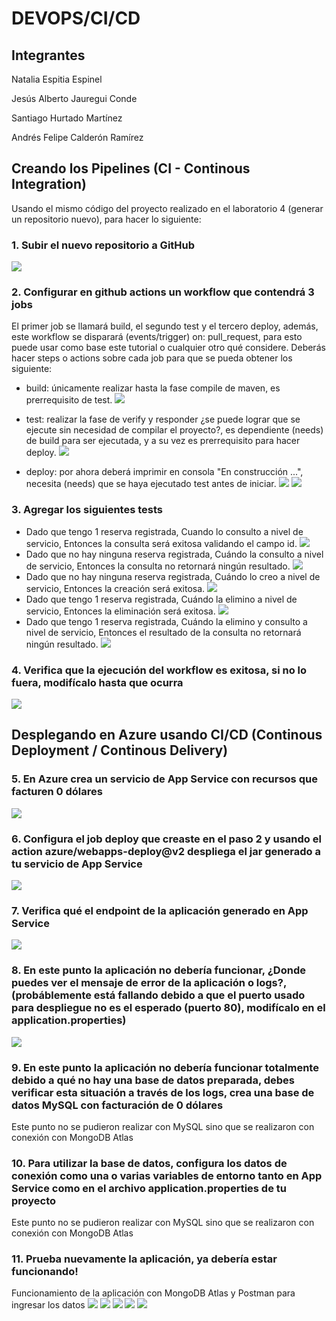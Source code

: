 # DEVOPS/CI/CD

## Integrantes
Natalia Espitia Espinel

Jesús Alberto Jauregui Conde

Santiago Hurtado Martínez

Andrés Felipe Calderón Ramírez

## Creando los Pipelines (CI - Continous Integration)

Usando el mismo código del proyecto realizado en el laboratorio 4 (generar un repositorio nuevo), para hacer lo siguiente:

### 1. Subir el nuevo repositorio a GitHub

![](/assets/1.png)

### 2. Configurar en github actions un workflow que contendrá 3 jobs

El primer job se llamará build, el segundo test y el tercero deploy, además, este workflow se disparará (events/trigger) on: pull_request, para esto puede usar como base este tutorial o cualquier otro qué considere. Deberás hacer steps o actions sobre cada job para que se pueda obtener los siguiente:

- build: únicamente realizar hasta la fase compile de maven, es prerrequisito de test.
![](/assets/2.png)

- test: realizar la fase de verify y responder ¿se puede lograr que se ejecute sin necesidad de compilar el proyecto?, es dependiente (needs) de build para ser ejecutada, y a su vez es prerrequisito para hacer deploy.
![](/assets/3.png)

- deploy: por ahora deberá imprimir en consola "En construcción ...", necesita (needs) que se haya ejecutado test antes de iniciar.
![](/assets/4.png)
![](/assets/5.png)

### 3. Agregar los siguientes tests
- Dado que tengo 1 reserva registrada, Cuando lo consulto a nivel de servicio, Entonces la consulta será exitosa validando el campo id.
![](/assets/8.png)
- Dado que no hay ninguna reserva registrada, Cuándo la consulto a nivel de servicio, Entonces la consulta no retornará ningún resultado.
![](/assets/9.png)
- Dado que no hay ninguna reserva registrada, Cuándo lo creo a nivel de servicio, Entonces la creación será exitosa.
![](/assets/10.png)
- Dado que tengo 1 reserva registrada, Cuándo la elimino a nivel de servicio, Entonces la eliminación será exitosa.
![](/assets/11.png)
- Dado que tengo 1 reserva registrada, Cuándo la elimino y consulto a nivel de servicio, Entonces el resultado de la consulta no retornará ningún resultado.
![](/assets/12.png)

### 4. Verifica que la ejecución del workflow es exitosa, si no lo fuera, modifícalo hasta que ocurra
![](/assets/7.png)

## Desplegando en Azure usando CI/CD (Continous Deployment / Continous Delivery)

### 5. En Azure crea un servicio de App Service con recursos que facturen 0 dólares
![](/assets/6.png)

### 6. Configura el job deploy que creaste en el paso 2 y usando el action azure/webapps-deploy@v2 despliega el jar generado a tu servicio de App Service
![](/assets/13.png)

### 7. Verifica qué el endpoint de la aplicación generado en App Service
![](/assets/14.png)

### 8. En este punto la aplicación no debería funcionar, ¿Donde puedes ver el mensaje de error de la aplicación o logs?, (probáblemente está fallando debido a que el puerto usado para despliegue no es el esperado (puerto 80), modifícalo en el application.properties)
![](/assets/15.png)

### 9. En este punto la aplicación no debería funcionar totalmente debido a qué no hay una base de datos preparada, debes verificar esta situación a través de los logs, crea una base de datos MySQL con facturación de 0 dólares
Este punto no se pudieron realizar con MySQL sino que se realizaron con conexión con MongoDB Atlas


### 10. Para utilizar la base de datos, configura los datos de conexión como una o varias variables de entorno tanto en App Service como en el archivo application.properties de tu proyecto
Este punto no se pudieron realizar con MySQL sino que se realizaron con conexión con MongoDB Atlas

### 11. Prueba nuevamente la aplicación, ya debería estar funcionando!
Funcionamiento de la aplicación con MongoDB Atlas y Postman para ingresar los datos
![](/assets/16.png)
![](/assets/19.png)
![](/assets/17.png)
![](/assets/18.png)
![](/assets/20.png)

